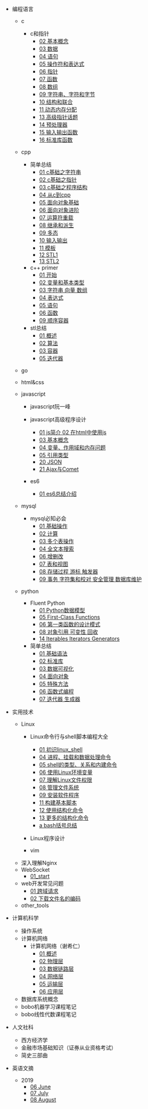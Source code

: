 - 编程语言
  - c
    - c和指针
      - [02 基本概念](编程语言/c/c和指针/02_基本概念.md)
      - [03 数据](编程语言/c/c和指针/03_数据.md)
      - [04 语句](编程语言/c/c和指针/04_语句.md)
      - [05 操作符和表达式](编程语言/c/c和指针/05_操作符和表达式.md)
      - [06 指针](编程语言/c/c和指针/06_指针.md)
      - [07 函数](编程语言/c/c和指针/07_函数.md)
      - [08 数组](编程语言/c/c和指针/08_数组.md)
      - [09 字符串、字符和字节](编程语言/c/c和指针/09_字符串_字符和字节.md)
      - [10 结构和联合](编程语言/c/c和指针/10_结构和联合.md)
      - [11 动态内存分配](编程语言/c/c和指针/11_动态内存分配.md)
      - [13 高级指针话题](编程语言/c/c和指针/13_高级指针话题.md)
      - [14 预处理器](编程语言/c/c和指针/14_预处理器.md)
      - [15 输入输出函数](编程语言/c/c和指针/15_输入输出函数.md)
      - [16 标准库函数](编程语言/c/c和指针/16_标准库函数.md)
  - cpp
    - 简单总结
      - [01 c基础之字符串](编程语言/cpp/简单总结/01_c基础之字符串.md)
      - [02 c基础之指针](编程语言/cpp/简单总结/02_c基础之指针.md)
      - [03 c基础之程序结构](编程语言/cpp/简单总结/03_c基础之程序结构.md)
      - [04 从c到cpp](编程语言/cpp/简单总结/04_从c到cpp.md)
      - [05 面向对象基础](编程语言/cpp/简单总结/05_面向对象基础.md)
      - [06 面向对象进阶](编程语言/cpp/简单总结/06_面向对象进阶.md)
      - [07 运算符重载](编程语言/cpp/简单总结/07_运算符重载.md)
      - [08 继承和派生](编程语言/cpp/简单总结/08_继承和派生.md)
      - [09 多态](编程语言/cpp/简单总结/09_多态.md)
      - [10 输入输出](编程语言/cpp/简单总结/10_输入输出.md)
      - [11 模板](编程语言/cpp/简单总结/11_模板.md)
      - [12 STL1](编程语言/cpp/简单总结/12_STL1.md)
      - [13 STL2](编程语言/cpp/简单总结/13_STL2.md)
    - c++ primer
      - [01 开始](编程语言/cpp/c++primer/01_开始.md)
      - [02 变量和基本类型](编程语言/cpp/c++primer/02_变量和基本类型.md)
      - [03 字符串 向量 数组](编程语言/cpp/c++primer/03_字符串_向量_数组.md)
      - [04 表达式](编程语言/cpp/c++primer/04_表达式.md)
      - [05 语句](编程语言/cpp/c++primer/05_语句.md)
      - [06 函数](编程语言/cpp/c++primer/06_函数.md)
      - [09 顺序容器](编程语言/cpp/c++primer/09_顺序容器.md)
    - stl总结
      - [01 概述](编程语言/cpp/stl总结/01_概述.md)
      - [02 算法](编程语言/cpp/stl总结/02_算法.md)
      - [03 容器](编程语言/cpp/stl总结/03_容器.md)
      - [05 迭代器](编程语言/cpp/stl总结/05_迭代器.md)
  - go
  - html&css
  - javascript
    - javascript阮一峰

    - javascript高级程序设计
      - [01 js简介 02 在html中使用js](编程语言/javascript/javascript高级程序设计/01_js简介_02_在html中使用js.md)
      - [03 基本概念](编程语言/javascript/javascript高级程序设计/03_基本概念.md)
      - [04 变量、作用域和内存问题](编程语言/javascript/javascript高级程序设计/04_变量、作用域和内存问题.md)
      - [05 引用类型](编程语言/javascript/javascript高级程序设计/05_引用类型.md)
      - [20 JSON](编程语言/javascript/javascript高级程序设计/20_JSON.md)
      - [21 Ajax与Comet](编程语言/javascript/javascript高级程序设计/21_Ajax与Comet.md)

    - es6
      - [01 es6总结介绍](编程语言/javascript/es6/01_es6总结介绍.md)

  - mysql
    - mysql必知必会
      - [01 基础操作](编程语言/mysql/mysql必知必会/01_基础操作.md)
      - [02 计算](编程语言/mysql/mysql必知必会/02_计算.md)
      - [03 多个表操作](编程语言/mysql/mysql必知必会/03_多个表操作.md)
      - [04 全文本搜索](编程语言/mysql/mysql必知必会/04_全文本搜索.md)
      - [06 增删改](编程语言/mysql/mysql必知必会/06_增删改.md)
      - [07 表和视图](编程语言/mysql/mysql必知必会/07_表和视图.md)
      - [08 存储过程 游标 触发器](编程语言/mysql/mysql必知必会/08_存储过程_游标_触发器.md)
      - [09 事务 字符集和校对 安全管理 数据库维护](编程语言/mysql/mysql必知必会/09_事务_字符集和校对_安全管理_数据库维护.md)
  - python
    - Fluent Python
      - [01 Python数据模型](编程语言/python/Fluent_Python/01_Python数据模型.md)
      - [05 First-Class Functions](编程语言/python/Fluent_Python/05_First-Class_Functions.md)
      - [06 第一类函数的设计模式](编程语言/python/Fluent_Python/06_第一类函数的设计模式.md)
      - [08 对象引用 可变性 回收](编程语言/python/Fluent_Python/08_对象引用_可变性_回收.md)
      - [14 Iterables Iterators Generators](编程语言/python/Fluent_Python/14_Iterables_Iterators_Generators.md)
    - 简单总结
      - [01 基础语法](编程语言/python/简单总结/01_基础语法.md)
      - [02 标准库](编程语言/python/简单总结/02_标准库.md)
      - [03 数据可视化](编程语言/python/简单总结/03_数据可视化.md)
      - [04 面向对象](编程语言/python/简单总结/04_面向对象.md)
      - [05 特殊方法](编程语言/python/简单总结/05_特殊方法.md)
      - [06 函数式编程](编程语言/python/简单总结/06_函数式编程.md)
      - [07 迭代器 生成器](编程语言/python/简单总结/07_迭代器_生成器.md)

- 实用技术
  - Linux
    - Linux命令行与shell脚本编程大全
      - [01 初识linux_shell](实用技术/Linux/Linux命令行与shell脚本编程大全/01_初识linux_shell.md)
      - [04 进程、挂载和数据处理命令](实用技术/Linux/Linux命令行与shell脚本编程大全/04_进程、挂载和数据处理命令.md)
      - [05 shell的类型、关系和内建命令](实用技术/Linux/Linux命令行与shell脚本编程大全/05_shell的类型、关系和内建命令.md)
      - [06 使用Linux环境变量](实用技术/Linux/Linux命令行与shell脚本编程大全/06_使用Linux环境变量.md)
      - [07 理解Linux文件权限](实用技术/Linux/Linux命令行与shell脚本编程大全/07_理解Linux文件权限.md)
      - [08 管理文件系统](实用技术/Linux/Linux命令行与shell脚本编程大全/08_管理文件系统.md)
      - [09 安装软件程序](实用技术/Linux/Linux命令行与shell脚本编程大全/09_安装软件程序.md)
      - [11 构建基本脚本](实用技术/Linux/Linux命令行与shell脚本编程大全/11_构建基本脚本.md)
      - [12 使用结构化命令](实用技术/Linux/Linux命令行与shell脚本编程大全/12_使用结构化命令.md)
      - [13 更多的结构化命令](实用技术/Linux/Linux命令行与shell脚本编程大全/13_更多的结构化命令.md)
      - [a bash括号总结](实用技术/Linux/Linux命令行与shell脚本编程大全/a_bash括号总结.md)

    - Linux程序设计
    - vim
  - 深入理解Nginx
  - WebSocket
    - [01_start](实用技术/WebSocket/01_start.md)
  - web开发常见问题
    - [01 跨域请求](实用技术/web开发常见问题/01_跨域请求.md)
    - [02 下载文件名的编码](实用技术/web开发常见问题/02_下载文件名的编码.md)
  - other_tools

- 计算机科学
  - 操作系统
  - 计算机网络
    - 计算机网络（谢希仁）
      - [01 概述](计算机科学/计算机网络/计算机网络（谢希仁）/01_概述.md)
      - [02 物理层](计算机科学/计算机网络/计算机网络（谢希仁）/02_物理层.md)
      - [03 数据链路层](计算机科学/计算机网络/计算机网络（谢希仁）/03_数据链路层.md)
      - [04 网络层](计算机科学/计算机网络/计算机网络（谢希仁）/04_网络层.md)
      - [05 运输层](计算机科学/计算机网络/计算机网络（谢希仁）/05_运输层.md)
      - [06 应用层](计算机科学/计算机网络/计算机网络（谢希仁）/06_应用层.md)
  - 数据库系统概念
  - bobo机器学习课程笔记
  - bobo线性代数课程笔记

- 人文社科
  - 西方经济学
  - 金融市场基础知识（证券从业资格考试）
  - 简史三部曲

- 英语文摘
  - 2019
    - [06 June](英语文摘/2019/06_June.md)
    - [07 July](英语文摘/2019/07_July.md)
    - [08 August](英语文摘/2019/08_August.md)
